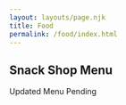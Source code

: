 ```yaml
---
layout: layouts/page.njk
title: Food
permalink: /food/index.html
---
```

## Snack Shop Menu

Updated Menu Pending